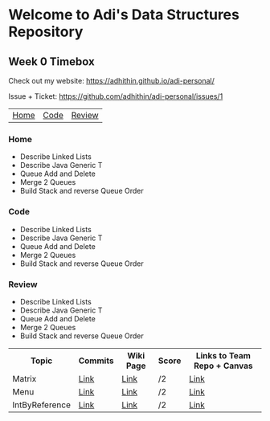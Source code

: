 # Welcome to Adi's Data Structures Repository 
## Week 0 Timebox 

Check out my website: 
https://adhithin.github.io/adi-personal/

Issue + Ticket: https://github.com/adhithin/adi-personal/issues/1

<table>
     <tr>
         <td><a href=".">Home</a></td>
         <td><a href="#code">Code</a></td>
         <td><a href="#review">Review</a></td>
     </tr>
 </table>
 
  <h3 id="."> Home </h3>
<ul>
  <li>Describe Linked Lists</li>
  <li>Describe Java Generic T</li>
  <li>Queue Add and Delete</li>
  <li>Merge 2 Queues</li>
  <li>Build Stack and reverse Queue Order</li>
</ul>

 
  <h3 id="#code"> Code </h3>
<ul>
  <li>Describe Linked Lists</li>
  <li>Describe Java Generic T</li>
  <li>Queue Add and Delete</li>
  <li>Merge 2 Queues</li>
  <li>Build Stack and reverse Queue Order</li>
</ul>

 
 <h3 id="#review"> Review </h3>
<ul>
  <li>Describe Linked Lists</li>
  <li>Describe Java Generic T</li>
  <li>Queue Add and Delete</li>
  <li>Merge 2 Queues</li>
  <li>Build Stack and reverse Queue Order</li>
</ul>


<table>
  <tr>
    <th> Topic  </th>
    <th> Commits </th>
    <th> Wiki Page </th>
    <th> Score </th>
    <th> Links to Team Repo + Canvas </th>
  </tr>
  
   <tr>
    <td> Matrix </td>
    <td> <a href="https://github.com/adhithin/adi-personal/commits/main/Matrix.java"> Link </a> </td>
     <td> <a href="https://github.com/adhithin/adi-personal/wiki/Week-1-Challenges"> Link </a> </td>
    <td> /2 </td>
    <td> <a href="https://github.com/adhithin/honeycomb"> Link </a> </td>
  </tr>
  
   <tr>
    <td> Menu </td>
    <td> <a href="https://github.com/adhithin/adi-personal/commits/main/Matrix.java"> Link </a> </td>
    <td> <a href="https://github.com/adhithin/adi-personal/wiki/Week-1-Challenges"> Link </a> </td>
    <td> /2 </td>
    <td> <a href="https://github.com/adhithin/honeycomb"> Link </a> </td>
  </tr>
  
   <tr>
    <td> IntByReference </td>
    <td> <a href="https://github.com/adhithin/adi-personal/commits/main/IntByReference.java"> Link </a> </td>
    <td> <a href="https://github.com/adhithin/adi-personal/wiki/Week-1-Challenges"> Link </a> </td>
    <td> /2 </td>
    <td> <a href="https://github.com/adhithin/honeycomb"> Link </a> </td>
  </tr>
  
  
</table>


